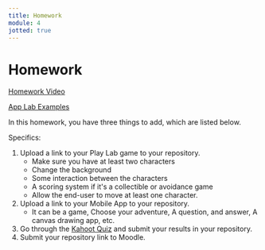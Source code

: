 ```yaml
---
title: Homework
module: 4
jotted: true
---
```


# Homework

<p><a href="//www.youtube.com/embed/49uqz6vt0aA" data-lity>Homework Video</a></p>

<p>
<a href="https://github.com/Montana-Media-Arts/120_CreativeCoding1-Fall2021-Samples/tree/main/Homework%204" target="_new">App Lab Examples</a>
</p>

In this homework, you have three things to add, which are listed below.

Specifics:

1. Upload a link to your Play Lab game to your repository.
   * Make sure you have at least two characters
   * Change the background
   * Some interaction between the characters
   * A scoring system if it's a collectible or avoidance game
   * Allow the end-user to move at least one character. 
2. Upload a link to your Mobile App to your repository.
   * It can be a game, Choose your adventure, A question, and answer, A canvas drawing app, etc.
3. Go through the <a href="https://kahoot.it/challenge/05336737?challenge-id=84387498-97d5-4d82-ae4e-eabb1c94cf58_1631803802205" target="_new">Kahoot Quiz</a> and submit your results in your repository.
4. Submit your repository link to Moodle.